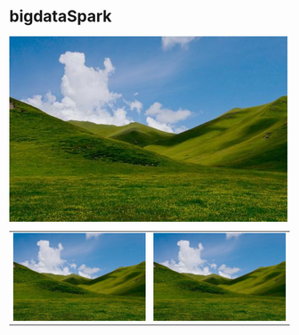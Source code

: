 # bigdataSpark
<img src="data/a7067.jpg"/>
<table>
    <tr>
        <td><img src="data/a7067.jpg"/></td>
        <td><img src="data/a7067.jpg"/></td>
    </tr>
</table>
